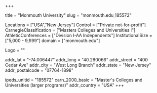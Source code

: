 
+++

title = "Monmouth University"
slug = "monmouth.edu_185572"

Locations = ["USA","New Jersey"]
Control = ["Private not-for-profit"]
CarnegieClassification = ["Masters Colleges and Universities I"]
AthleticConferences = ["Division I-AA Independents"]
InstitutionalSize = ["5,000 - 9,999"]
domain = ["monmouth.edu"]

Logo = ""

addr_lat = "-74.006447"
addr_long = "40.280066"
addr_street = "400 Cedar Ave"
addr_city = "West Long Branch"
addr_state = "New Jersey"
addr_postalcode = "07764-1898"

ipeds_unitid = "185572"
carn_2000_basic = "Master's Colleges and Universities (larger programs)"
addr_country = "USA"
+++
    
